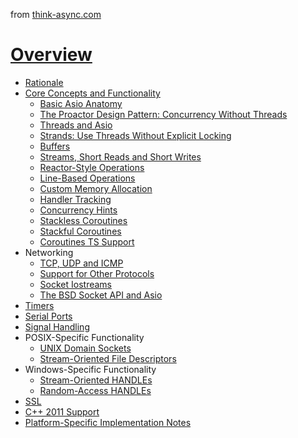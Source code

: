 from [think-async.com](https://think-async.com/Asio/asio-1.18.0/doc/asio/overview.html)

# [Overview](#.)

- [Rationale](./Rationale.md)
- [Core Concepts and Functionality](core/index.md)
  - [Basic Asio Anatomy](core/basics.md)
  - [The Proactor Design Pattern: Concurrency Without Threads](core/async.md)
  - [Threads and Asio](core/threads.md)
  - [Strands: Use Threads Without Explicit Locking](core/strands.md)
  - [Buffers](core/buffers.md)
  - [Streams, Short Reads and Short Writes](core/streams.md)
  - [Reactor-Style Operations](core/reactor.md)
  - [Line-Based Operations](core/line_based.md)
  - [Custom Memory Allocation](core/allocation.md)
  - [Handler Tracking](core/handler_tracking.md)
  - [Concurrency Hints](core/concurrency_hint.md)
  - [Stackless Coroutines](core/coroutine.md)
  - [Stackful Coroutines](core/spawn.md)
  - [Coroutines TS Support](core/coroutines_ts.md)
- Networking
  - [TCP, UDP and ICMP](networking/protocols.md)
  - [Support for Other Protocols](networking/other_protocols.md)
  - [Socket Iostreams](networking/iostreams.md)
  - [The BSD Socket API and Asio](networking/bsd_sockets.md)
- [Timers](timers.md)
- [Serial Ports](serial_ports.md)
- [Signal Handling](signals.md)
- POSIX-Specific Functionality
  - [UNIX Domain Sockets](posix/local.md)
  - [Stream-Oriented File Descriptors](posix/stream_descriptor.md)
- Windows-Specific Functionality
  - [Stream-Oriented HANDLEs](windows/stream_handle.md)
  - [Random-Access HANDLEs](windows/random_access_handle.md)
- [SSL](ssl.md)
- [C++ 2011 Support](cpp2011.md)
- [Platform-Specific Implementation Notes](implementation.md)